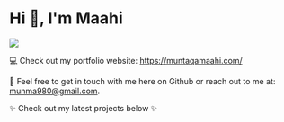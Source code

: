 # Hi 👋, I'm Maahi
![](https://komarev.com/ghpvc/?username=muntaqam)

💻 Check out my portfolio website: https://muntaqamaahi.com/

💬 Feel free to get in touch with me here on Github or reach out to me at: munma980@gmail.com. 

✨ Check out my latest projects below ✨
